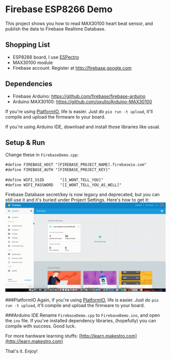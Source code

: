 # Firebase ESP8266 Demo
This project shows you how to read MAX30100 heart beat sensor, and publish the data to Firebase Realtime Database.

## Shopping List

* ESP8266 board, I use [ESPectro](http://makestro.com/espectro)
* MAX30100 module
* Firebase account. Register at http://firebase.google.com

## Dependencies

* Firebase Arduino: https://github.com/firebase/firebase-arduino
* Arduino MAX30100: https://github.com/oxullo/Arduino-MAX30100

If you're using [PlatformIO](http://platformio.org), life is easier. Just do `pio run -t upload`, it'll compile and upload the firmware to your board. 

If you're using Arduino IDE, download and install those libraries like usual.

## Setup & Run
Change these in `FirebaseDemo.cpp`:
```
#define FIREBASE_HOST "[FIREBASE_PROJECT_NAME].firebaseio.com"
#define FIREBASE_AUTH "[FIREBASE_PROJECT_KEY]"

#define WIFI_SSID       "[I_WONT_TELL_YOU]"
#define WIFI_PASSWORD   "[I_WONT_TELL_YOU_AS_WELL]"
```

Firebase Database secret/key is now legacy and deprecated, but you can still use it and it's buried under Project Settings. Here's how to get it: 
![Get Firebase Key](https://raw.githubusercontent.com/andriyadi/Firebase_ESP8266_Demo/master/HowToGetTheKey.gif)

###PlatformIO
Again, if you're using [PlatformIO](http://platformio.org), life is easier. Just do `pio run -t upload`, it'll compile and upload the firmware to your board. 

###Arduino IDE
Rename `FirebaseDemo.cpp` to `FirebaseDemo.ino`, and open the `ino` file. If you've installed dependency libraries, (hopefully) you can compile with success. Good luck.

For more hardware learning stuffs: [http://learn.makestro.com](http://learn.makestro.com)

That's it. Enjoy!
